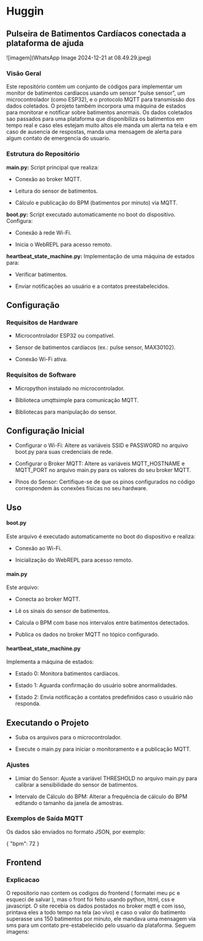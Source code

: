 # Huggin



## Pulseira de Batimentos Cardíacos conectada a plataforma de ajuda

![imagem](WhatsApp Image 2024-12-21 at 08.49.29.jpeg)

### Visão Geral

Este repositório contém um conjunto de códigos para implementar um monitor de batimentos cardíacos usando um sensor "pulse sensor", um microcontrolador (como ESP32), e o protocolo MQTT para transmissão dos dados coletados. O projeto também incorpora uma máquina de estados para monitorar e notificar sobre batimentos anormais. Os dados coletados sao passados para uma plataforma que disponibiliza os batimentos em tempo real e caso eles estejam muito altos ele manda um alerta na tela e em caso de ausencia de respostas, manda uma mensagem de alerta para algum contato de emergencia do usuario.

### Estrutura do Repositório

**main.py:** Script principal que realiza:

- Conexão ao broker MQTT.

- Leitura do sensor de batimentos.

- Cálculo e publicação do BPM (batimentos por minuto) via MQTT.

**boot.py:** Script executado automaticamente no boot do dispositivo. Configura:

- Conexão à rede Wi-Fi.

- Inicia o WebREPL para acesso remoto.

**heartbeat_state_machine.py:** Implementação de uma máquina de estados para:

- Verificar batimentos.

- Enviar notificações ao usuário e a contatos preestabelecidos.

## Configuração

### Requisitos de Hardware

- Microcontrolador ESP32 ou compatível.

- Sensor de batimentos cardíacos (ex.: pulse sensor, MAX30102).

- Conexão Wi-Fi ativa.

### Requisitos de Software

- Micropython instalado no microcontrolador.

- Biblioteca umqttsimple para comunicação MQTT.

- Bibliotecas para manipulação do sensor.

## Configuração Inicial

- Configurar o Wi-Fi: Altere as variáveis SSID e PASSWORD no arquivo boot.py para suas credenciais de rede.

- Configurar o Broker MQTT: Altere as variáveis MQTT_HOSTNAME e MQTT_PORT no arquivo main.py para os valores do seu broker MQTT.

- Pinos do Sensor: Certifique-se de que os pinos configurados no código correspondem às conexões físicas no seu hardware.

## Uso

#### boot.py

Este arquivo é executado automaticamente no boot do dispositivo e realiza:

- Conexão ao Wi-Fi.

- Inicialização do WebREPL para acesso remoto.

#### main.py

Este arquivo:

- Conecta ao broker MQTT.

- Lê os sinais do sensor de batimentos.

- Calcula o BPM com base nos intervalos entre batimentos detectados.

- Publica os dados no broker MQTT no tópico configurado.

#### heartbeat_state_machine.py

Implementa a máquina de estados:

- Estado 0: Monitora batimentos cardíacos.

- Estado 1: Aguarda confirmação do usuário sobre anormalidades.

- Estado 2: Envia notificação a contatos predefinidos caso o usuário não responda.

## Executando o Projeto

- Suba os arquivos para o microcontrolador.

- Execute o main.py para iniciar o monitoramento e a publicação MQTT.

### Ajustes

- Limiar do Sensor: Ajuste a variável THRESHOLD no arquivo main.py para calibrar a sensibilidade do sensor de batimentos.

- Intervalo de Cálculo do BPM: Alterar a frequência de cálculo do BPM editando o tamanho da janela de amostras.

### Exemplos de Saída MQTT

Os dados são enviados no formato JSON, por exemplo:

{
  "bpm": 72
}


## Frontend 

### Explicacao 
  O repositorio nao contem os codigos do frontend ( formatei meu pc e esqueci de salvar ), mas o front foi feito usando python, html, css e javascript. O site recebia os dados postados no broker mqtt e com isso, printava eles a todo tempo na tela (ao vivo) e caso o valor do batimento superasse uns 150 batimentos por minuto, ele mandava uma mensagem via sms para um contato pre-estabelecido pelo usuario da plataforma. Seguem imagens:

